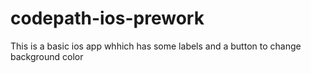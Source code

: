 # codepath-ios-prework
This is a basic ios app whhich has some labels and a button to change background color
